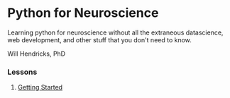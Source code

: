 # Python for Neuroscience

Learning python for neuroscience without all the extraneous datascience, web development, and other stuff that you don't need to know.

Will Hendricks, PhD

### Lessons
1. [Getting Started](getting_started.md)
